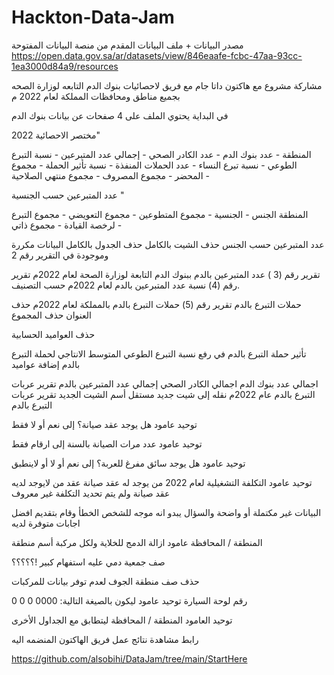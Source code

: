 # Hackton-Data-Jam
مصدر البيانات + ملف البيانات المقدم من منصة البيانات المفتوحة 
https://open.data.gov.sa/ar/datasets/view/846eaafe-fcbc-47aa-93cc-1ea3000d84a9/resources

مشاركة مشروع مع هاكتون داتا جام مع فريق لاحصائيات بنوك الدم التابعه لوزارة الصحه بجميع مناطق  ومحافظات المملكة لعام 2022 م




في البداية يحتوي الملف على 4 صفحات عن بيانات بنوك الدم



مختصر الاحصائية 2022"


المنطقة -
عدد بنوك الدم -
عدد الكادر الصحي -
إجمالي عدد المتبرعين -
نسبة التبرع الطوعي -
نسبة تبرع النساء -
عدد الحملات المنفذة -
نسبة تأثير الحملة -
مجموع المحضر -
مجموع المصروف -
مجموع منتهي الصلاحية - 

عدد المتبرعين حسب الجنسية "



المنطقة
الجنس -
الجنسية -
مجموع المتطوعين -
مجموع التعويضي -
مجموع التبرع لرخصة القيادة -
مجموع ذاتي -


عدد المتبرعين حسب الجنس
حذف الشيت بالكامل حذف الجدول بالكامل البيانات مكررة وموجودة في التقرير رقم 2

تقرير رقم (3 ) عدد المتبرعين بالدم ببنوك الدم التابعة لوزارة الصحة لعام 2022م
تقرير رقم (4) نسبة عدد المتبرعين بالدم لعام 2022م حسب التصنيف.



حملات التبرع بالدم
تقرير رقم (5) حملات التبرع بالدم بالمملكة لعام 2022م
حذف العنوان حذف المجموع

حذف العواميد الحسابية

تأثير حملة التبرع بالدم في رفع نسبة التبرع الطوعي
المتوسط الانتاجي لحملة التبرع بالدم
إضافة عواميد

اجمالي عدد بنوك الدم
اجمالي الكادر الصحي
إجمالي عدد المتبرعين بالدم
تقرير عربات التبرع بالدم عام 2022م
نقله إلى شيت جديد مستقل أسم الشيت الجديد تقرير عربات التبرع بالدم

توحيد عامود هل يوجد عقد صيانة؟ إلى نعم أو لا فقط

توحيد عامود عدد مرات الصيانة بالسنة إلى ارقام فقط

توحيد عامود هل يوجد سائق  مفرغ للعربة؟ إلى نعم أو لا أو لاينطبق

توحيد عامود التكلفة التشغيلية لعام 2022 من يوجد له عقد صيانة عقد من لايوجد لديه عقد صيانة ولم يتم تحديد التكلفة غير معروف

البيانات غير مكتملة أو واضحة والسؤال يبدو انه موجه للشخص الخطأ وقام بتقديم افضل اجابات متوفرة لديه

المنطقة / المحافظة عامود ازالة الدمج للخلاية ولكل مركبة أسم منطقة

صف جمعية دمي عليه استفهام كبير !؟؟؟؟؟

حذف صف منطقة الجوف لعدم توفر بيانات للمركبات

رقم لوحة السيارة توحيد عامود ليكون بالصيغة التالية: 0000 0 0 0

توحيد العامود المنطقة / المحافظة ليتطابق مع الجداول الأخرى

رابط مشاهدة نتائج عمل فريق الهاكتون المنضمه اليه



https://github.com/alsobihi/DataJam/tree/main/StartHere 

